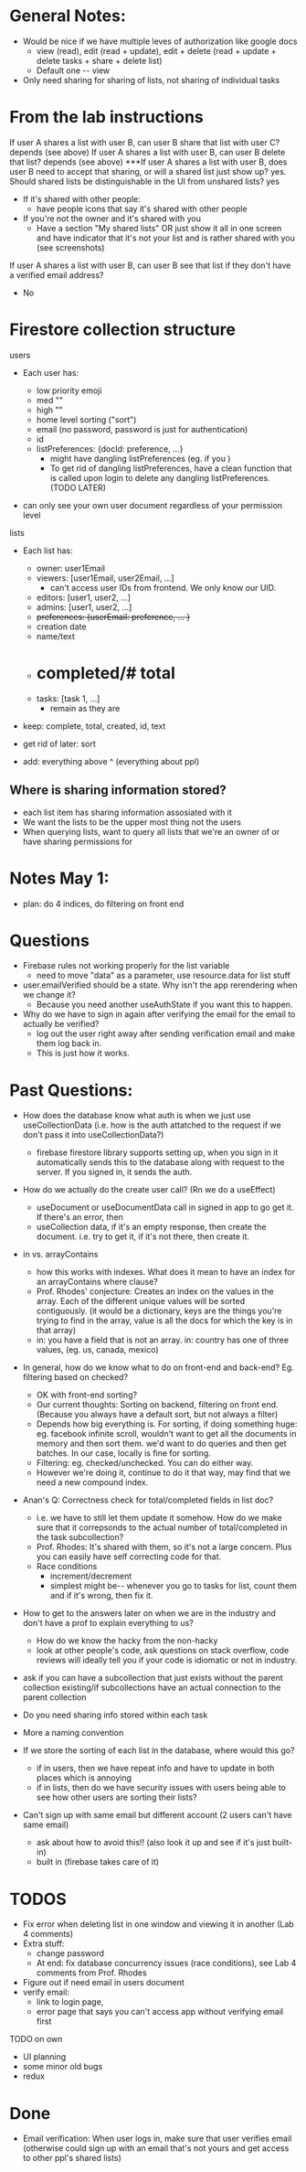 

# General Notes:
- Would be nice if we have multiple leves of authorization like google docs
    - view (read), edit (read + update), edit + delete (read + update + delete tasks + share + delete list)
    - Default one -- view
- Only need sharing for sharing of lists, not sharing of individual tasks

# From the lab instructions

If user A shares a list with user B, can user B share that list with user C?
depends (see above)
If user A shares a list with user B, can user B delete that list?
depends (see above)
***If user A shares a list with user B, does user B need to accept that sharing, or will a shared list just show up?
yes. 
Should shared lists be distinguishable in the UI from unshared lists?
yes
- If it's shared with other people:
    - have people icons that say it's shared with other people
- If you're not the owner and it's shared with you
    - Have a section "My shared lists" OR just show it all in one screen and have indicator that it's not your list and is rather shared with you (see screenshots)

If user A shares a list with user B, can user B see that list if they don't have a verified email address?
- No



# Firestore collection structure

users
- Each user has:
    - low priority emoji
    - med ""
    - high ""
    - home level sorting ("sort")
    - email (no password, password is just for authentication)
    - id
    - listPreferences: 
        {docId: preference, ...}
        - might have dangling listPreferences (eg. if you )
        - To get rid of dangling listPreferences, have a clean function that is called upon login to delete any dangling listPreferences. (TODO LATER)

 - can only see your own user document regardless of your permission level   



lists
- Each list has:
    - owner: user1Email
    - viewers: [user1Email, user2Email, ...]
        - can't access user IDs from frontend. We only know our UID. 
    - editors: [user1, user2, ...]
    - admins: [user1, user2, ...]
    - ~~preferences: {userEmail: preference, ... }~~
    - creation date
    - name/text
    - # completed/# total
    - tasks: [task 1, ...]
        - remain as they are

- keep: complete, total, created, id, text
- get rid of later: sort
- add: everything above ^ (everything about ppl)

## Where is sharing information stored?
 - each list item has sharing information assosiated with it
 - We want the lists to be the upper most thing not the users
- When querying lists, want to query all lists that we're an owner of or have sharing permissions for


# Notes May 1:
- plan: do 4 indices, do filtering on front end


# Questions
- Firebase rules not working properly for the list variable
    - need to move "data" as a parameter, use resource.data for list stuff
- user.emailVerified should be a state. Why isn't the app rerendering when we change it?
    - Because you need another useAuthState if you want this to happen.
- Why do we have to sign in again after verifying the email for the email to actually be verified?
    - log out the user right away after sending verification email and make them log back in. 
    - This is just how it works.

# Past Questions: 
- How does the database know what auth is when we just use useCollectionData (i.e. how is the auth attatched to the request if we don't pass it into useCollectionData?) 
    - firebase firestore library supports setting up, when you sign in it automatically sends this to the database along with request to the server. If you signed in, it sends the auth.
- How do we actually do the create user call? (Rn we do a useEffect)
    - useDocument or useDocumentData call in signed in app to go get it. If there's an error, then 
    - useCollection data, if it's an empty response, then create the document. i.e. try to get it, if it's not there, then create it. 
- in vs. arrayContains
    - how this works with indexes. What does it mean to have an index for an arrayContains where clause?
    - Prof. Rhodes' conjecture: Creates an index on the values in the array. Each of the different unique values will be sorted contiguously. (it would be a dictionary, keys are the things you're trying to find in the array, value is all the docs for which the key is in that array)
    - in: you have a field that is not an array. in: country has one of three values, (eg. us, canada, mexico)
- In general, how do we know what to do on front-end and back-end? Eg. filtering based on checked?
    - OK with front-end sorting?
    - Our current thoughts: Sorting on backend, filtering on front end. (Because you always have a default sort, but not always a filter)
    - Depends how big everything is. For sorting, if doing something huge: eg. facebook infinite scroll, wouldn't want to get all the documents in memory and then sort them. we'd want to do queries and then get batches. In our case, locally is fine for sorting. 
    - Filtering: eg. checked/unchecked. You can do either way. 
    - However we're doing it, continue to do it that way, may find that we need a new compound index. 
- Anan's Q: Correctness check for total/completed fields in list doc?
    - i.e. we have to still let them update it somehow. How do we make sure that it correpsonds to the actual number of total/completed in the task subcollection?
    - Prof. Rhodes: It's shared with them, so it's not a large concern. Plus you can easily have self correcting code for that. 
    - Race conditions
        - increment/decrement 
        - simplest might be-- whenever you go to tasks for list, count them and if it's wrong, then fix it.
- How to get to the answers later on when we are in the industry and don't have a prof to explain everything to us?
    - How do we know the hacky from the non-hacky
    - look at other people's code, ask questions on stack overflow, code reviews will ideally tell you if your code is idiomatic or not in industry.

- ask if you can have a subcollection that just exists without the parent collection existing/if subcollections have an actual connection to the parent collection
- Do you need sharing info stored within each task
- More a naming convention
- If we store the sorting of each list in the database, where would this go?
    - if in users, then we have repeat info and have to update in both places which is annoying
    - if in lists, then do we have security issues with users being able to see how other users are sorting their lists?
 - Can't sign up with same email but different account (2 users can't have same email)
    -  ask about how to avoid this!! (also look it up and see if it's just built-in)
      - built in (firebase takes care of it)


# TODOS
- Fix error when deleting list in one window and viewing it in another (Lab 4 comments)
- Extra stuff:
  - change password
  - At end: fix database concurrency issues (race conditions), see Lab 4 comments from Prof. Rhodes
- Figure out if need email in users document
- verify email:
    - link to login page, 
    - error page that says you can't access app without verifying email first 

TODO on own 
  - UI planning
  - some minor old bugs
  - redux

# Done
- Email verification: When user logs in, make sure that user verifies email (otherwise could sign up with an email that's not yours and get access to other ppl's shared lists)